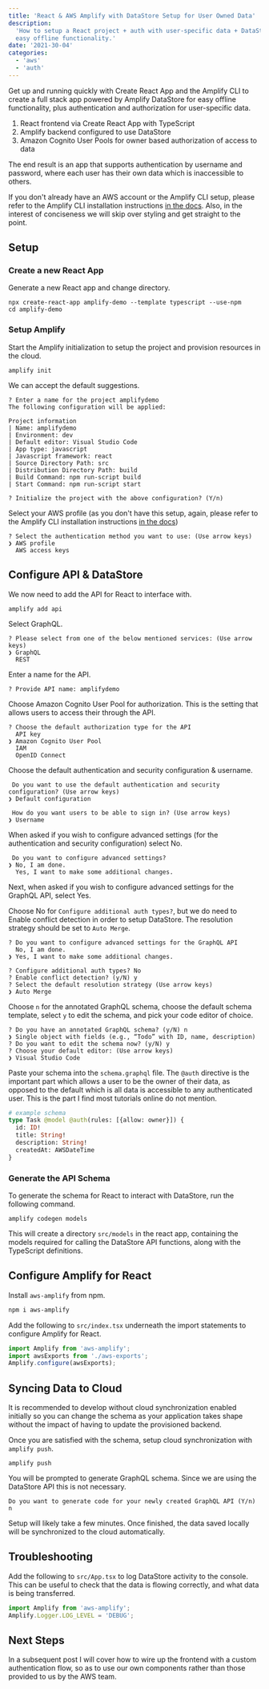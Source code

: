 ```yaml
---
title: 'React & AWS Amplify with DataStore Setup for User Owned Data'
description:
  'How to setup a React project + auth with user-specific data + DataStore for
  easy offline functionality.'
date: '2021-30-04'
categories:
  - 'aws'
  - 'auth'
---
```


Get up and running quickly with Create React App and the Amplify CLI to create a
full stack app powered by Amplify DataStore for easy offline functionality, plus
authentication and authorization for user-specific data.

1. React frontend via Create React App with TypeScript
2. Amplify backend configured to use DataStore
3. Amazon Cognito User Pools for owner based authorization of access to data

The end result is an app that supports authentication by username and password,
where each user has their own data which is inaccessible to others.

If you don't already have an AWS account or the Amplify CLI setup, please refer
to the Amplify CLI installation instructions
[in the docs](https://docs.amplify.aws/cli/start/install). Also, in the interest
of conciseness we will skip over styling and get straight to the point.

## Setup

### Create a new React App

Generate a new React app and change directory.

```shell
npx create-react-app amplify-demo --template typescript --use-npm
cd amplify-demo
```

### Setup Amplify

Start the Amplify initialization to setup the project and provision resources in
the cloud.

```shell
amplify init
```

We can accept the default suggestions.

```shell
? Enter a name for the project amplifydemo
The following configuration will be applied:

Project information
| Name: amplifydemo
| Environment: dev
| Default editor: Visual Studio Code
| App type: javascript
| Javascript framework: react
| Source Directory Path: src
| Distribution Directory Path: build
| Build Command: npm run-script build
| Start Command: npm run-script start

? Initialize the project with the above configuration? (Y/n)
```

Select your AWS profile (as you don't have this setup, again, please refer to
the Amplify CLI installation instructions
[in the docs](https://docs.amplify.aws/cli/start/install))

```shell
? Select the authentication method you want to use: (Use arrow keys)
❯ AWS profile
  AWS access keys
```

## Configure API & DataStore

We now need to add the API for React to interface with.

```shell
amplify add api
```

Select GraphQL.

```shell
? Please select from one of the below mentioned services: (Use arrow keys)
❯ GraphQL
  REST
```

Enter a name for the API.

```shell
? Provide API name: amplifydemo
```

Choose Amazon Cognito User Pool for authorization. This is the setting that
allows users to access their through the API.

```shell
? Choose the default authorization type for the API
  API key
❯ Amazon Cognito User Pool
  IAM
  OpenID Connect
```

Choose the default authentication and security configuration & username.

```shell
 Do you want to use the default authentication and security configuration? (Use arrow keys)
❯ Default configuration

 How do you want users to be able to sign in? (Use arrow keys)
❯ Username
```

When asked if you wish to configure advanced settings (for the authentication
and security configuration) select No.

```shell
 Do you want to configure advanced settings?
❯ No, I am done.
  Yes, I want to make some additional changes.
```

Next, when asked if you wish to configure advanced settings for the GraphQL API,
select Yes.

Choose No for `Configure additional auth types?`, but we do need to Enable
conflict detection in order to setup DataStore. The resolution strategy should
be set to `Auto Merge`.

```shell
? Do you want to configure advanced settings for the GraphQL API
  No, I am done.
❯ Yes, I want to make some additional changes.

? Configure additional auth types? No
? Enable conflict detection? (y/N) y
? Select the default resolution strategy (Use arrow keys)
❯ Auto Merge
```

Choose `n` for the annotated GraphQL schema, choose the default schema template,
select `y` to edit the schema, and pick your code editor of choice.

```shell
? Do you have an annotated GraphQL schema? (y/N) n
❯ Single object with fields (e.g., “Todo” with ID, name, description)
? Do you want to edit the schema now? (y/N) y
? Choose your default editor: (Use arrow keys)
❯ Visual Studio Code
```

Paste your schema into the `schema.graphql` file. The `@auth` directive is the
important part which allows a user to be the owner of their data, as opposed to
the default which is all data is accessible to any authenticated user. This is
the part I find most tutorials online do not mention.

```graphql
# example schema
type Task @model @auth(rules: [{allow: owner}]) {
  id: ID!
  title: String!
  description: String!
  createdAt: AWSDateTime
}
```

### Generate the API Schema

To generate the schema for React to interact with DataStore, run the following
command.

```shell
amplify codegen models
```

This will create a directory `src/models` in the react app, containing the
models required for calling the DataStore API functions, along with the
TypeScript definitions.

## Configure Amplify for React

Install `aws-amplify` from npm.

```bash
npm i aws-amplify
```

Add the following to `src/index.tsx` underneath the import statements to
configure Amplify for React.

```js
import Amplify from 'aws-amplify';
import awsExports from './aws-exports';
Amplify.configure(awsExports);
```

## Syncing Data to Cloud

It is recommended to develop without cloud synchronization enabled initially so
you can change the schema as your application takes shape without the impact of
having to update the provisioned backend.

Once you are satisfied with the schema, setup cloud synchronization with
`amplify push`.

```shell
amplify push
```

You will be prompted to generate GraphQL schema. Since we are using the
DataStore API this is not necessary.

```shell
Do you want to generate code for your newly created GraphQL API (Y/n) n
```

Setup will likely take a few minutes. Once finished, the data saved locally will
be synchronized to the cloud automatically.

## Troubleshooting

Add the following to `src/App.tsx` to log DataStore activity to the console.
This can be useful to check that the data is flowing correctly, and what data is
being transferred.

```js
import Amplify from 'aws-amplify';
Amplify.Logger.LOG_LEVEL = 'DEBUG';
```

## Next Steps

In a subsequent post I will cover how to wire up the frontend with a custom
authentication flow, so as to use our own components rather than those provided
to us by the AWS team.
